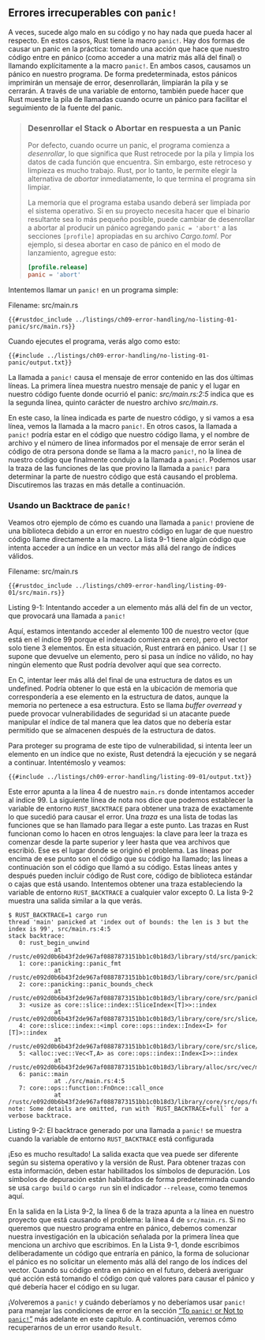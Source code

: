 ## Errores irrecuperables con `panic!`

A veces, sucede algo malo en su código y no hay nada que pueda hacer al
respecto. En estos casos, Rust tiene la macro `panic!`. Hay dos formas de
causar un panic en la práctica: tomando una acción que hace que nuestro código
entre en pánico (como acceder a una matriz más allá del final) o llamando
explícitamente a la macro `panic!`. En ambos casos, causamos un pánico en
nuestro programa. De forma predeterminada, estos pánicos imprimirán un mensaje
de error, desenrollarán, limpiarán la pila y se cerrarán. A través de una
variable de entorno, también puede hacer que Rust muestre la pila de llamadas
cuando ocurre un pánico para facilitar el seguimiento de la fuente del panic.

> ### Desenrollar el Stack o Abortar en respuesta a un Panic
>
> Por defecto, cuando ocurre un panic, el programa comienza a *desenrollar*,
> lo que significa que Rust retrocede por la pila y limpia los datos de cada
> función que encuentra. Sin embargo, este retroceso y limpieza es mucho
> trabajo. Rust, por lo tanto, le permite elegir la alternativa de *abortar*
> inmediatamente, lo que termina el programa sin limpiar.
>
> La memoria que el programa estaba usando deberá ser limpiada
> por el sistema operativo. Si en su proyecto necesita hacer que el binario
> resultante sea lo más pequeño posible, puede cambiar de desenrollar a abortar
> al producir un pánico agregando `panic = 'abort'` a las secciones
> `[profile]` apropiadas en su archivo *Cargo.toml*. Por ejemplo, si desea
> abortar en caso de pánico en el modo de lanzamiento, agregue esto:
>
> ```toml
> [profile.release]
> panic = 'abort'
> ```

Intentemos llamar un `panic!` en un programa simple:

<span class="filename">Filename: src/main.rs</span>

```rust,should_panic,panics
{{#rustdoc_include ../listings/ch09-error-handling/no-listing-01-panic/src/main.rs}}
```

Cuando ejecutes el programa, verás algo como esto:

```console
{{#include ../listings/ch09-error-handling/no-listing-01-panic/output.txt}}
```

La llamada a `panic!` causa el mensaje de error contenido en las dos últimas
líneas. La primera línea muestra nuestro mensaje de panic y el lugar en
nuestro código fuente donde ocurrió el panic: *src/main.rs:2:5* indica que es
la segunda línea, quinto carácter de nuestro archivo *src/main.rs*.

En este caso, la línea indicada es parte de nuestro código, y si vamos a esa
línea, vemos la llamada a la macro `panic!`. En otros casos, la llamada a
`panic!` podría estar en el código que nuestro código llama, y el nombre de
archivo y el número de línea informados por el mensaje de error serán el
código de otra persona donde se llama a la macro `panic!`, no la línea de
nuestro código que finalmente condujo a la llamada a `panic!`. Podemos usar la
traza de las funciones de las que provino la llamada a `panic!` para
determinar la parte de nuestro código que está causando el problema. 
Discutiremos las trazas en más detalle a continuación.

### Usando un Backtrace de `panic!`

Veamos otro ejemplo de cómo es cuando una llamada a `panic!` proviene de una
biblioteca debido a un error en nuestro código en lugar de que nuestro código
llame directamente a la macro. La lista 9-1 tiene algún código que intenta
acceder a un índice en un vector más allá del rango de índices válidos.

<span class="filename">Filename: src/main.rs</span>

```rust,should_panic,panics
{{#rustdoc_include ../listings/ch09-error-handling/listing-09-01/src/main.rs}}
```

<span class="caption">Listing 9-1: Intentando acceder a un elemento más allá del
fin de un vector, que provocará una llamada a `panic!`</span>

Aquí, estamos intentando acceder al elemento 100 de nuestro vector (que está
en el índice 99 porque el indexado comienza en cero), pero el vector solo
tiene 3 elementos. En esta situación, Rust entrará en pánico. Usar `[]` se
supone que devuelve un elemento, pero si pasa un índice no válido, no hay
ningún elemento que Rust podría devolver aquí que sea correcto.

En C, intentar leer más allá del final de una estructura de datos es un
undefined. Podría obtener lo que está en la ubicación de
memoria que correspondería a ese elemento en la estructura de datos, aunque
la memoria no pertenece a esa estructura. Esto se llama *buffer overread* y
puede provocar vulnerabilidades de seguridad si un atacante puede manipular el
índice de tal manera que lea datos que no debería estar permitido que se
almacenen después de la estructura de datos.

Para proteger su programa de este tipo de vulnerabilidad, si intenta leer un
elemento en un índice que no existe, Rust detendrá la ejecución y se negará a
continuar. Intentémoslo y veamos:

```console
{{#include ../listings/ch09-error-handling/listing-09-01/output.txt}}
```

Este error apunta a la línea 4 de nuestro `main.rs` donde intentamos acceder al
índice 99. La siguiente línea de nota nos dice que podemos establecer la
variable de entorno `RUST_BACKTRACE` para obtener una traza de exactamente lo
que sucedió para causar el error. Una *traza* es una lista de todas las
funciones que se han llamado para llegar a este punto. Las trazas en Rust
funcionan como lo hacen en otros lenguajes: la clave para leer la traza es
comenzar desde la parte superior y leer hasta que vea archivos que escribió.
Ese es el lugar donde se originó el problema. Las líneas por encima de ese
punto son el código que su código ha llamado; las líneas a continuación son el
código que llamó a su código. Estas líneas antes y después pueden incluir
código de Rust core, código de biblioteca estándar o cajas que está usando.
Intentemos obtener una traza estableciendo la variable de entorno
`RUST_BACKTRACE` a cualquier valor excepto 0. La lista 9-2 muestra una salida
similar a la que verás.

<!-- manual-regeneration
cd listings/ch09-error-handling/listing-09-01
RUST_BACKTRACE=1 cargo run
copy the backtrace output below
check the backtrace number mentioned in the text below the listing
-->

```console
$ RUST_BACKTRACE=1 cargo run
thread 'main' panicked at 'index out of bounds: the len is 3 but the index is 99', src/main.rs:4:5
stack backtrace:
   0: rust_begin_unwind
             at /rustc/e092d0b6b43f2de967af0887873151bb1c0b18d3/library/std/src/panicking.rs:584:5
   1: core::panicking::panic_fmt
             at /rustc/e092d0b6b43f2de967af0887873151bb1c0b18d3/library/core/src/panicking.rs:142:14
   2: core::panicking::panic_bounds_check
             at /rustc/e092d0b6b43f2de967af0887873151bb1c0b18d3/library/core/src/panicking.rs:84:5
   3: <usize as core::slice::index::SliceIndex<[T]>>::index
             at /rustc/e092d0b6b43f2de967af0887873151bb1c0b18d3/library/core/src/slice/index.rs:242:10
   4: core::slice::index::<impl core::ops::index::Index<I> for [T]>::index
             at /rustc/e092d0b6b43f2de967af0887873151bb1c0b18d3/library/core/src/slice/index.rs:18:9
   5: <alloc::vec::Vec<T,A> as core::ops::index::Index<I>>::index
             at /rustc/e092d0b6b43f2de967af0887873151bb1c0b18d3/library/alloc/src/vec/mod.rs:2591:9
   6: panic::main
             at ./src/main.rs:4:5
   7: core::ops::function::FnOnce::call_once
             at /rustc/e092d0b6b43f2de967af0887873151bb1c0b18d3/library/core/src/ops/function.rs:248:5
note: Some details are omitted, run with `RUST_BACKTRACE=full` for a verbose backtrace.
```

<span class="caption">Listing 9-2: El backtrace generado por una llamada a
`panic!` se muestra cuando la variable de entorno `RUST_BACKTRACE` está 
configurada</span>

¡Eso es mucho resultado! La salida exacta que vea puede ser diferente según su
sistema operativo y la versión de Rust. Para obtener trazas con esta
información, deben estar habilitados los símbolos de depuración. Los símbolos
de depuración están habilitados de forma predeterminada cuando se usa `cargo
build` o `cargo run` sin el indicador `--release`, como tenemos aquí.

En la salida en la Lista 9-2, la línea 6 de la traza apunta a la línea en
nuestro proyecto que está causando el problema: la línea 4 de `src/main.rs`. Si
no queremos que nuestro programa entre en pánico, debemos comenzar nuestra
investigación en la ubicación señalada por la primera línea que menciona un
archivo que escribimos. En la Lista 9-1, donde escribimos deliberadamente un
código que entraría en pánico, la forma de solucionar el pánico es no solicitar
un elemento más allá del rango de los índices del vector. Cuando su código
entra en pánico en el futuro, deberá averiguar qué acción está tomando el
código con qué valores para causar el pánico y qué debería hacer el código en
su lugar.

¡Volveremos a `panic!` y cuándo deberíamos y no deberíamos usar `panic!` para
manejar las condiciones de error en la sección [“To `panic!` or Not to
`panic!`”][to-panic-or-not-to-panic]<!-- ignore --> más adelante en este
capítulo. A continuación, veremos cómo recuperarnos de un error usando
`Result`.

[to-panic-or-not-to-panic]:
ch09-03-to-panic-or-not-to-panic.html#to-panic-or-not-to-panic

